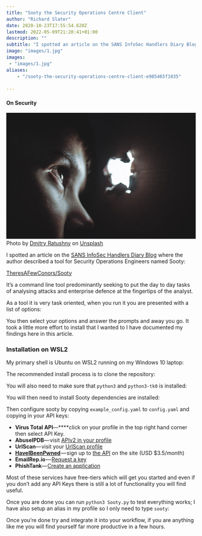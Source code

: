 ```yaml
---
title: "Sooty the Security Operations Centre Client"
author: "Richard Slater"
date: 2020-10-23T17:55:54.620Z
lastmod: 2022-05-09T21:20:41+01:00
description: ""
subtitle: "I spotted an article on the SANS InfoSec Handlers Diary Blog where the author described a tool for Security Operations Engineers named…"
image: "images/1.jpg" 
images:
 - "images/1.jpg"
aliases:
    - "/sooty-the-security-operations-centre-client-e985465f1035"

---
```


#### On Security

![image](images/1.jpg)
Photo by [Dmitry Ratushny](https://unsplash.com/@ratushny?utm_source=medium&amp;utm_medium=referral) on [Unsplash](https://unsplash.com?utm_source=medium&amp;utm_medium=referral)

I spotted an article on the [SANS InfoSec Handlers Diary Blog](https://isc.sans.edu/diary/rss/26714) where the author described a tool for Security Operations Engineers named Sooty:

[TheresAFewConors/Sooty](https://github.com/TheresAFewConors/Sooty)

It’s a command line tool predominantly seeking to put the day to day tasks of analysing attacks and enterprise defence at the fingertips of the analyst.

As a tool it is very task oriented, when you run it you are presented with a list of options:

You then select your options and answer the prompts and away you go. It took a little more effort to install that I wanted to I have documented my findings here in this article.

### Installation on WSL2

My primary shell is Ubuntu on WSL2 running on my Windows 10 laptop:

The recommended install process is to clone the repository:

You will also need to make sure that `python3` and `python3-tk0` is installed:

You will then need to install Sooty dependencies are installed:

Then configure sooty by copying `example_config.yaml` to `config.yaml` and copying in your API keys:

*   **Virus Total API**—****click on your profile in the top right hand corner then select API Key.
*   **AbuseIPDB**— visit [APIv2 in your profile](https://www.abuseipdb.com/account/api)
*   **UrlScan**— visit your [UrlScan profile](https://urlscan.io/user/profile/)
*   [**HaveIBeenPwned**](https://haveibeenpwned.com/API/v3) — sign up to [the API](https://haveibeenpwned.com/API/v3) on the site (USD $3.5/month)
*   **EmailRep.io** — [Request a key](https://emailrep.io/key)
*   **PhishTank**— [Create an application](https://www.phishtank.com/api_register.php)

Most of these services have free-tiers which will get you started and even if you don’t add any API Keys there is still a lot of functionality you will find useful.

Once you are done you can run `python3 Sooty.py` to test everything works; I have also setup an alias in my profile so I only need to type `sooty`:

Once you’re done try and integrate it into your workflow, if you are anything like me you will find yourself far more productive in a few hours.
